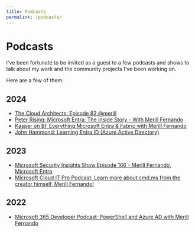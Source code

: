 ```yaml
---
title: Podcasts
permalink: /podcasts/
---
```


# Podcasts

I've been fortunate to be invited as a guest to a few podcasts and shows to talk about my work and the community projects I've been working on.

Here are a few of them:

## 2024

- [The Cloud Architects: Episode 83 @merill](https://thearchitects.cloud/2024/02/21/episode-83-merill/)
- [Peter Rising: Microsoft Entra: The Inside Story - With Merill Fernando](https://youtu.be/aJSd69TNzyI)
- [Kasper on BI: Everything Microsoft Entra & Fabric with Merill Fernando](https://youtu.be/2pI2LLjXAK0)
- [John Hammond: Learning Entra ID (Azure Active Directory)](https://youtu.be/5X_GyGxJXss)

## 2023

- [Microsoft Security Insights Show Episode 166 - Merill Fernando, Microsoft Entra](https://securityinsights.substack.com/p/microsoft-security-insights-show-292)
- [Microsoft Cloud IT Pro Podcast: Learn more about cmd.ms from the creator himself, Merill Fernando!](https://www.msclouditpropodcast.com/episode347/)

## 2022
- [Microsoft 365 Developer Podcast: PowerShell and Azure AD with Merill Fernando](https://www.m365devpodcast.com/e/powershell-and-azure-ad-with-merill-fernando/)
